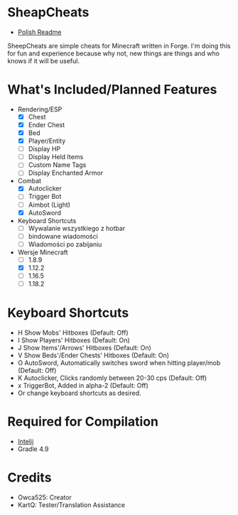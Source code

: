 # SheapCheats
- [Polish Readme](README-PL.md)

SheepCheats are simple cheats for Minecraft written in Forge. I'm doing this for fun and experience because why not, new things are things and who knows if it will be useful.

# What's Included/Planned Features
- Rendering/ESP
  - [x] Chest
  - [x] Ender Chest
  - [x] Bed
  - [X] Player/Entity
  - [ ] Display HP
  - [ ] Display Held Items
  - [ ] Custom Name Tags
  - [ ] Display Enchanted Armor
- Combat
  - [x] Autoclicker
  - [ ] Trigger Bot
  - [ ] Aimbot (Light)
  - [x] AutoSword
- Keyboard Shortcuts
  - [ ] Wywalanie wszystkiego z hotbar
  - [ ] bindowane wiadomości
  - [ ] Wiadomości po zabijaniu
- Wersje Minecraft
  - [ ] 1.8.9
  - [x] 1.12.2
  - [ ] 1.16.5
  - [ ] 1.18.2
  
# Keyboard Shortcuts
- H Show Mobs' Hitboxes (Default: Off)
- I Show Players' Hitboxes (Default: On)
- J Show Items'/Arrows' Hitboxes (Default: On)
- V Show Beds'/Ender Chests' Hitboxes (Default: On)
- O AutoSword, Automatically switches sword when hitting player/mob (Default: Off)
- K Autoclicker, Clicks randomly between 20-30 cps (Default: Off)
- x TriggerBot, Added in alpha-2 (Default: Off)
- Or change keyboard shortcuts as desired.

# Required for Compilation
- [Intelij](https://www.jetbrains.com/idea/)
- Gradle 4.9

# Credits
- Owca525: Creator
- KartQ: Tester/Translation Assistance
